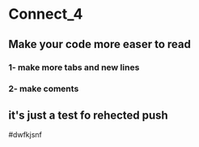 # Connect_4
## Make your code more  easer to read
### 1- make more tabs and new lines
### 2- make coments


## it's just a test fo rehected push
#dwfkjsnf
